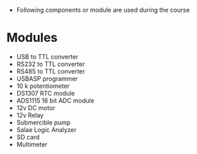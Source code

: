 * Following components or module are used during the course

# Modules

* USB to TTL converter
* RS232 to TTL converter
* RS485 to TTL converter
* USBASP programmer
* 10 k potentiometer
* DS1307 RTC module
* ADS1115 16 bit ADC module
* 12v DC motor
* 12v Relay
* Submercible pump
* Salae Logic Analyzer
* SD card
* Multimeter





